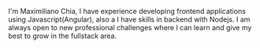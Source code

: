 I'm Maximiliano Chia, I have experience developing frontend applications using Javascript(Angular), also a I have skills in backend with Nodejs.
I am always open to new professional challenges where I can learn and give my best to grow in the fullstack area.
